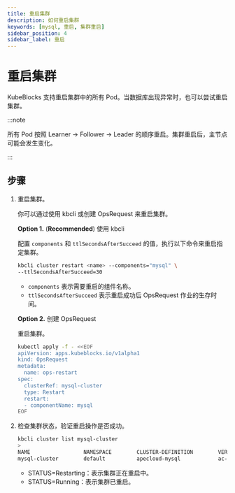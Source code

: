 ```yaml
---
title: 重启集群
description: 如何重启集群
keywords: [mysql, 重启, 集群重启]
sidebar_position: 4
sidebar_label: 重启
---
```


# 重启集群

KubeBlocks 支持重启集群中的所有 Pod。当数据库出现异常时，也可以尝试重启集群。

:::note

所有 Pod 按照 Learner -> Follower -> Leader 的顺序重启。集群重启后，主节点可能会发生变化。

:::

## 步骤

1. 重启集群。

   你可以通过使用 kbcli 或创建 OpsRequest 来重启集群。
  
   **Option 1.** (**Recommended**) 使用 kbcli

   配置 `components` 和 `ttlSecondsAfterSucceed` 的值，执行以下命令来重启指定集群。

   ```bash
   kbcli cluster restart <name> --components="mysql" \
   --ttlSecondsAfterSucceed=30
   ```

   - `components` 表示需要重启的组件名称。
   - `ttlSecondsAfterSucceed` 表示重启成功后 OpsRequest 作业的生存时间。

   **Option 2.** 创建 OpsRequest

   重启集群。

   ```bash
   kubectl apply -f - <<EOF
   apiVersion: apps.kubeblocks.io/v1alpha1
   kind: OpsRequest
   metadata:
     name: ops-restart
   spec:
     clusterRef: mysql-cluster
     type: Restart 
     restart:
     - componentName: mysql
   EOF
   ```

2. 检查集群状态，验证重启操作是否成功。

   ```bash
   kbcli cluster list mysql-cluster
   >
   NAME                 NAMESPACE        CLUSTER-DEFINITION        VERSION                TERMINATION-POLICY        STATUS         CREATED-TIME
   mysql-cluster        default          apecloud-mysql            ac-mysql-8.0.30        Delete                    Running        Jan 29,2023 14:29 UTC+0800
   ```

   - STATUS=Restarting：表示集群正在重启中。
   - STATUS=Running：表示集群已重启。

